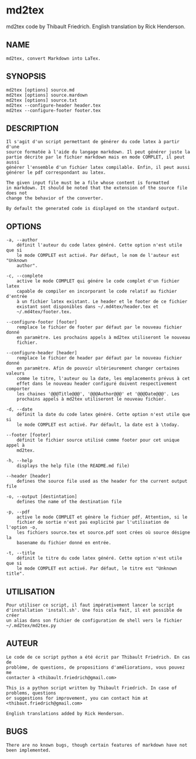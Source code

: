 md2tex
======
md2tex code by Thibault Friedrich. English translation by Rick Henderson.

## NAME

	
	md2tex, convert Markdown into LaTex.

## SYNOPSIS

	md2tex [options] source.md 
	md2tex [options] source.mardown
	md2tex [options] source.txt
	md2tex --configure-header header.tex
	md2tex --configure-footer footer.tex

## DESCRIPTION

    Il s'agit d'un script permettant de générer du code latex à partir d'une
    source formatée à l'aide du langage markdown. Il peut générer juste la
    partie décrite par le fichier markdown mais en mode COMPLET, il peut aussi
    générer l'ensemble d'un fichier latex compilable. Enfin, il peut aussi
    générer le pdf correspondant au latex.

	The given input file must be a file whose content is formatted
	in markdown. It should be noted that the extension of the source file does not 
	change the behavior of the converter.

	By default the generated code is displayed on the standard output.

## OPTIONS
	
	-a, --author
        définit l'auteur du code latex généré. Cette option n'est utile que si
        le mode COMPLET est activé. Par défaut, le nom de l'auteur est "Unknown
        author".

	-c, --complete
		active le mode COMPLET qui génére le code complet d'un fichier latex
		capable de compiler en incorporant le code relatif au fichier d'entrée
		à un fichier latex existant. Le header et le footer de ce fichier
		existant sont disponibles dans ~/.md4tex/header.tex et
		~/.md4tex/footer.tex.
	
	--configure-footer [footer]
        remplace le fichier de footer par défaut par le nouveau fichier donné
        en paramètre. Les prochains appels à md2tex utiliseront le nouveau
        fichier.

	--configure-header [header]
        remplace le fichier de header par défaut par le nouveau fichier donné
        en paramètre. Afin de pouvoir ultérieurement changer certaines valeurs
        comme le titre, l'auteur ou la date, les emplacements prévus à cet
        effet dans le nouveau header configuré doivent respectivement comporter
        les chaines '@@@Title@@@', '@@@Author@@@' et '@@@Date@@@'. Les
        prochains appels à md2tex utiliseront le nouveau fichier.

	-d, --date
        définit la date du code latex généré. Cette option n'est utile que si
        le mode COMPLET est activé. Par défault, la date est à \today.

    --footer [footer]
        définit le fichier source utilisé comme footer pour cet unique appel à
        md2tex.

    -h, --help
        displays the help file (the README.md file)

    --header [header]
        defines the source file used as the header for the current output file 
         
	-o, --output [destintation]
		defines the name of the destination file

	-p, --pdf
		active le mode COMPLET et génère le fichier pdf. Attention, si le
		fichier de sortie n'est pas explicité par l'utilisation de l'option -o,
		les fichiers source.tex et source.pdf sont crées où source désigne la
		basename du fichier donné en entrée.

	-t, --title
        définit le titre du code latex généré. Cette option n'est utile que si
        le mode COMPLET est activé. Par défaut, le titre est "Unknown title".

## UTILISATION

    Pour utiliser ce script, il faut impérativement lancer le script
    d'installation 'install.sh'. Une fois cela fait, il est possible de créer
    un alias dans son fichier de configuration de shell vers le fichier
    ~/.md2tex/md2tex.py

## AUTEUR

    Le code de ce script python a été écrit par Thibault Friedrich. En cas de
    problème, de questions, de propositions d'améliorations, vous pouvez me
    contacter à <thibault.friedrich@gmail.com>
    
    This is a python script written by Thibault Friedrich. In case of problems, questions 
    or suggestions for improvement, you can contact him at <thibaut.friedrich@gmail.com>
    
    English translations added by Rick Henderson.

## BUGS

	There are no known bugs, though certain features of markdown have not been implemented.


